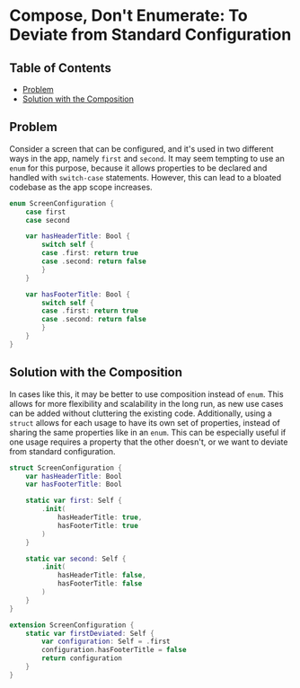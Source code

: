 # Compose, Don't Enumerate: To Deviate from Standard Configuration

## Table of Contents

- [Problem](#problem)
- [Solution with the Composition](#solution-with-the-composition)

## Problem

Consider a screen that can be configured, and it's used in two different ways in the app, namely `first` and `second`. It may seem tempting to use an `enum` for this purpose, because it allows properties to be declared and handled with `switch-case` statements. However, this can lead to a bloated codebase as the app scope increases.

```swift
enum ScreenConfiguration {
    case first
    case second

    var hasHeaderTitle: Bool {
        switch self {
        case .first: return true
        case .second: return false
        }
    }

    var hasFooterTitle: Bool {
        switch self {
        case .first: return true
        case .second: return false
        }
    }
}
```

## Solution with the Composition

In cases like this, it may be better to use composition instead of `enum`. This allows for more flexibility and scalability in the long run, as new use cases can be added without cluttering the existing code. Additionally, using a `struct` allows for each usage to have its own set of properties, instead of sharing the same properties like in an `enum`. This can be especially useful if one usage requires a property that the other doesn't, or we want to deviate from standard configuration.

```swift
struct ScreenConfiguration {
    var hasHeaderTitle: Bool
    var hasFooterTitle: Bool

    static var first: Self {
        .init(
            hasHeaderTitle: true,
            hasFooterTitle: true
        )
    }

    static var second: Self {
        .init(
            hasHeaderTitle: false,
            hasFooterTitle: false
        )
    }
}

extension ScreenConfiguration {
    static var firstDeviated: Self {
        var configuration: Self = .first
        configuration.hasFooterTitle = false
        return configuration
    }
}
```
